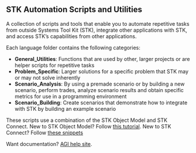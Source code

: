## STK Automation Scripts and Utilities

A collection of scripts and tools that enable you to automate repetitive tasks from outside Systems Tool Kit (STK), integrate other applications with STK, and access STK’s capabilities from other applications.

Each language folder contains the following categories:

- **General_Utilities**: Functions that are used by other, larger projects or are helper scripts for repetitive tasks
- **Problem_Specific**: Larger solutions for a specific problem that STK may or may not solve inherently
- **Scenario_Analysis**: By using a premade scenario or by building a new scenario, perform trades, analyze scenario results and obtain specific metrics for use in a programming environment
- **Scenario_Building**: Create scenarios that demonstrate how to integrate with STK by building an example scenario

These scripts use a combination of the STK Object Model and STK Connect.  New to STK Object Model? Follow [this tutorial](https://help.agi.com/stkdevkit/index.htm#stkObjects/ObjectModelTutorial.html). New to STK Connect? Follow [these snippets](https://help.agi.com/stkdevkit/index.htm#../Subsystems/connect/Content/connectCodeSamples.htm)

Want documentation? [AGI help site](https://help.agi.com/stkdevkit).
